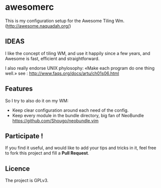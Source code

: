 awesomerc
=========
This is my configuration setup for the Awesome Tiling Wm.
(http://awesome.naquadah.org/)

## IDEAS
I like the concept of tiling WM, and use it happily since a few years,
and Awesome is fast, efficient and straightforward.

I also really endorse UNIX phylosophy: «Make each program do one thing well.»
see : http://www.faqs.org/docs/artu/ch01s06.html

## Features
So I try to also do it on my WM:
- Keep clear configuration around each need of the config.
- Keep every module in the bundle directory, big fan of NeoBundle https://github.com/Shougo/neobundle.vim

## Participate !
If you find it useful, and would like to add your tips and tricks in it,
feel free to fork this project and fill a __Pull Request__.

## Licence
The project is GPLv3.
